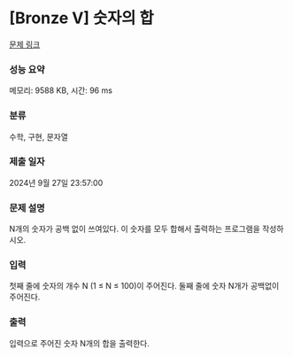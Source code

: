 # [Bronze V] 숫자의 합

[문제 링크](https://www.acmicpc.net/problem/11720)

### 성능 요약

메모리: 9588 KB, 시간: 96 ms

### 분류

수학, 구현, 문자열

### 제출 일자

2024년 9월 27일 23:57:00

### 문제 설명

N개의 숫자가 공백 없이 쓰여있다. 이 숫자를 모두 합해서 출력하는 프로그램을 작성하시오.

### 입력

첫째 줄에 숫자의 개수 N (1 ≤ N ≤ 100)이 주어진다. 둘째 줄에 숫자 N개가 공백없이 주어진다.

### 출력

입력으로 주어진 숫자 N개의 합을 출력한다.
